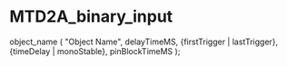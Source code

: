 # MTD2A_binary_input 
object_name ( "Object Name", delayTimeMS, {firstTrigger | lastTrigger}, {timeDelay | monoStable}, pinBlockTimeMS );
